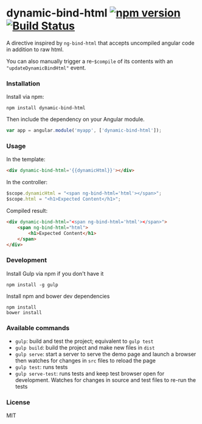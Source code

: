 # dynamic-bind-html [![npm version](https://badge.fury.io/js/dynamic-bind-html.svg)](https://badge.fury.io/js/dynamic-bind-html) [![Build Status](https://travis-ci.org/rachael/dynamic-bind-html.svg?branch=master)](https://travis-ci.org/rachael/dynamic-bind-html)

A directive inspired by `ng-bind-html` that accepts uncompiled angular code in addition to raw html.

You can also manually trigger a re-`$compile` of its contents with an `"updateDynamicBindHtml"` event.

### Installation

Install via npm:
```shell
npm install dynamic-bind-html
```

Then include the dependency on your Angular module.
```javascript
var app = angular.module('myapp', ['dynamic-bind-html']);
```

### Usage

In the template:
```html
<div dynamic-bind-html='{{dynamicHtml}}'></div>
```

In the controller:
```javascript
$scope.dynamicHtml = "<span ng-bind-html='html'></span>";
$scope.html = "<h1>Expected Content</h1>";
```

Compiled result:
```html
<div dynamic-bind-html="<span ng-bind-html='html'></span>">
    <span ng-bind-html="html">
        <h1>Expected Content</h1>
    </span>
</div>
```

### Development

Install Gulp via npm if you don't have it
```shell
npm install -g gulp
```

Install npm and bower dev dependencies
```shell
npm install
bower install
```

### Available commands

* `gulp`: build and test the project; equivalent to `gulp test`
* `gulp build`: build the project and make new files in `dist`
* `gulp serve`: start a server to serve the demo page and launch a browser then watches for changes in `src` files to reload the page
* `gulp test`: runs tests
* `gulp serve-test`: runs tests and keep test browser open for development. Watches for changes in source and test files to re-run the tests

### License
MIT
